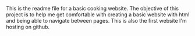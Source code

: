 This is the readme file for a basic cooking website. 
The objective of this project is to help me get comfortable with creating a basic website with html and being able to navigate between pages. 
This is also the first website I'm hosting on github. 
